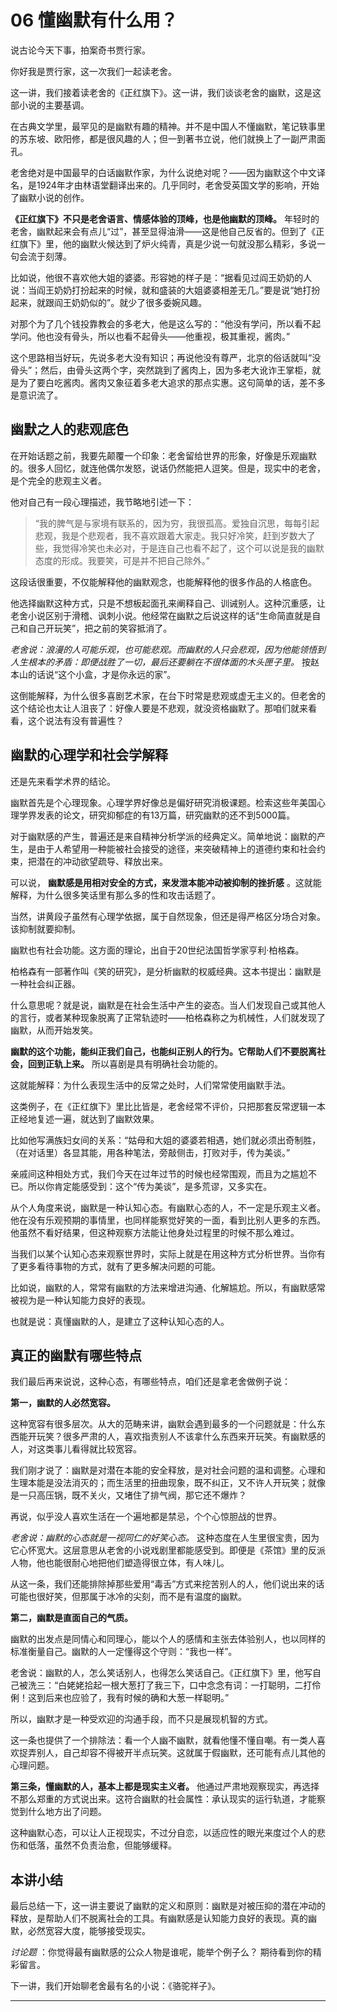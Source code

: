 # 06 懂幽默有什么用？

说古论今天下事，拍案奇书贾行家。

你好我是贾行家，这一次我们一起读老舍。

这一讲，我们接着读老舍的《正红旗下》。这一讲，我们谈谈老舍的幽默，这是这部小说的主要基调。

在古典文学里，最罕见的是幽默有趣的精神。并不是中国人不懂幽默，笔记轶事里的苏东坡、欧阳修，都是很风趣的人；但一到著书立说，他们就换上了一副严肃面孔。

老舍绝对是中国最早的白话幽默作家，为什么说绝对呢？——因为幽默这个中文译名，是1924年才由林语堂翻译出来的。几乎同时，老舍受英国文学的影响，开始了幽默小说的创作。

 **《正红旗下》不只是老舍语言、情感体验的顶峰，也是他幽默的顶峰。** 年轻时的老舍，幽默起来会有点儿“过”，甚至显得油滑——这是他自己反省的。但到了《正红旗下》里，他的幽默火候达到了炉火纯青，真是少说一句就没那么精彩，多说一句会流于刻薄。

比如说，他很不喜欢他大姐的婆婆。形容她的样子是：“据看见过阎王奶奶的人说：当阎王奶奶打扮起来的时候，就和盛装的大姐婆婆相差无几。”要是说“她打扮起来，就跟阎王奶奶似的”。就少了很多委婉风趣。

对那个为了几个钱投靠教会的多老大，他是这么写的：“他没有学问，所以看不起学问。他也没有骨头，所以也看不起骨头——他重视，极其重视，酱肉。”

这个思路相当好玩，先说多老大没有知识；再说他没有尊严，北京的俗话就叫“没骨头”；然后，由骨头这两个字，突然跳到了酱肉上，因为多老大讹诈王掌柜，就是为了要白吃酱肉。酱肉又象征着多老大追求的那点实惠。这句简单的话，差不多是意识流了。

## 幽默之人的悲观底色

在开始话题之前，我要先颠覆一个印象：老舍留给世界的形象，好像是乐观幽默的。很多人回忆，就连他偶尔发怒，说话仍然能把人逗笑。但是，现实中的老舍，是个完全的悲观主义者。

他对自己有一段心理描述，我节略地引述一下：

> “我的脾气是与家境有联系的，因为穷，我很孤高。爱独自沉思，每每引起悲观，我是个悲观者，我不喜欢跟着大家走。我只好冷笑，赶到岁数大了些，我觉得冷笑也未必对，于是连自己也看不起了，这个可以说是我的幽默态度的形成。我要笑，可是并不把自己除外。”

这段话很重要，不仅能解释他的幽默观念，也能解释他的很多作品的人格底色。

他选择幽默这种方式，只是不想板起面孔来阐释自己、训诫别人。这种沉重感，让老舍小说区别于滑稽、讽刺小说。他经常在幽默之后说这样的话“生命简直就是自己和自己开玩笑”，把之前的笑容抵消了。

 *老舍说：浪漫的人可能乐观，也可能悲观。而幽默的人只会悲观，因为他能领悟到人生根本的矛盾：即便战胜了一切，最后还要躺在不很体面的木头匣子里。* 按赵本山的话说“这个小盒，才是你永远的家”。

这倒能解释，为什么很多喜剧艺术家，在台下时常是悲观或虚无主义的。但老舍的这个结论也太让人沮丧了：好像人要是不悲观，就没资格幽默了。那咱们就来看看，这个说法有没有普遍性？

## 幽默的心理学和社会学解释

还是先来看学术界的结论。

幽默首先是个心理现象。心理学界好像总是偏好研究消极课题。检索这些年美国心理学界发表的论文，研究抑郁症的有13万篇，研究幽默的还不到5000篇。

对于幽默感的产生，普遍还是来自精神分析学派的经典定义。简单地说：幽默的产生，是由于人希望用一种能被社会接受的途径，来突破精神上的道德约束和社会约束，把潜在的冲动欲望疏导、释放出来。

可以说， **幽默感是用相对安全的方式，来发泄本能冲动被抑制的挫折感** 。这就能解释，为什么很多笑话里有那么多的性和攻击话题了。

当然，讲黄段子虽然有心理学依据，属于自然现象，但还是得严格区分场合对象。该抑制就要抑制。

幽默也有社会功能。这方面的理论，出自于20世纪法国哲学家亨利·柏格森。

柏格森有一部著作叫《笑的研究》，是分析幽默的权威经典。这本书提出：幽默是一种社会纠正器。

什么意思呢？就是说，幽默是在社会生活中产生的姿态。当人们发现自己或其他人的言行，或者某种现象脱离了正常轨迹时——柏格森称之为机械性，人们就发现了幽默，从而开始发笑。

 **幽默的这个功能，能纠正我们自己，也能纠正别人的行为。它帮助人们不要脱离社会，回到正轨上来。** 所以喜剧是具有明确社会功能的。

这就能解释：为什么表现生活中的反常之处时，人们常常使用幽默手法。

这类例子，在《正红旗下》里比比皆是，老舍经常不评价，只把那套反常逻辑一本正经地复述一遍，就达到了幽默效果。

比如他写满族妇女间的关系：“姑母和大姐的婆婆若相遇，她们就必须出奇制胜，（在对话里）各显其能，用各种笔法，旁敲侧击，打败对手，传为美谈。”

亲戚间这种相处方式，我们今天在过年过节的时候也经常围观，而且为之尴尬不已。所以你肯定能感受到：这个“传为美谈”，是多荒谬，又多实在。

从个人角度来说，幽默是一种认知心态。有幽默心态的人，不一定是乐观主义者。他在没有乐观预期的事情里，也同样能察觉好笑的一面，看到比别人更多的东西。他虽然不看好结果，但这种观察方法能让他身处过程里的时候不那么难过。

当我们以某个认知心态来观察世界时，实际上就是在用这种方式分析世界。当你有了更多看待事物的方式，就有了更多解决问题的可能。

比如说，幽默的人，常常有幽默的方法来增进沟通、化解尴尬。所以，有幽默感常被视为是一种认知能力良好的表现。

也就是说：真懂幽默的人，是建立了这种认知心态的人。

## 真正的幽默有哪些特点

我们最后再来说说，这种心态，有哪些特点，咱们还是拿老舍做例子说：

 **第一，幽默的人必然宽容。**

这种宽容有很多层次。从大的范畴来讲，幽默会遇到最多的一个问题就是：什么东西能开玩笑？很多严肃的人，喜欢指责别人不该拿什么东西来开玩笑。有幽默感的人，对这类事儿看得就比较宽容。

我们刚才说了：幽默是对潜在本能的安全释放，是对社会问题的温和调整。心理和生理本能是没法消灭的；而生活里的扭曲现象，既不纠正，又不许人开玩笑；就像是一只高压锅，既不关火，又堵住了排气阀，那它还不爆炸？

再说，似乎没人喜欢生活在一个遍地都是禁忌，个个心惊胆战的世界。

 *老舍说：幽默的心态就是一视同仁的好笑心态。* 这种态度在人生里很宝贵，因为它心怀宽大。这层意思从老舍的小说戏剧里都能感受到。即便是《茶馆》里的反派人物，他也能很耐心地把他们塑造得很立体，有人味儿。

从这一条，我们还能排除掉那些爱用“毒舌”方式来挖苦别人的人，他们说出来的话可能也很好笑，但那属于冰冷的尖刻，而不是有温度的幽默。

 **第二，幽默是直面自己的气质。**

幽默的出发点是同情心和同理心，能以个人的感情和主张去体验别人，也以同样的标准衡量自己。幽默的人一定懂得这个守则：“我也一样”。

老舍说：幽默的人，怎么笑话别人，也得怎么笑话自己。《正红旗下》里，他写自己被洗三：“白姥姥拾起一根大葱打了我三下，口中念念有词：一打聪明，二打伶俐！这到后来也应验了，我有时候的确和大葱一样聪明。”

所以，幽默才是一种受欢迎的沟通手段，而不只是展现机智的方式。

这一条也提供了一个排除法：看一个人幽不幽默，就看他懂不懂自嘲。有一类人喜欢捉弄别人，自己却容不得被开半点玩笑。这就属于假幽默，还可能有点儿其他的心理问题。

 **第三条，懂幽默的人，基本上都是现实主义者。** 他通过严肃地观察现实，再选择不那么郑重的方式说出来。这符合幽默的社会属性：承认现实的运行轨道，才能察觉到什么地方出了问题。

这种幽默心态，可以让人正视现实，不过分自恋，以适应性的眼光来度过个人的悲伤和低落，虽然不负责治愈，但能够缓释。

## 本讲小结

最后总结一下，这一讲主要说了幽默的定义和原则：幽默是对被压抑的潜在冲动的释放，是帮助人们不脱离社会的工具。有幽默感是认知能力良好的表现。真的幽默，必然宽容大度，能够接受现实。

 *讨论题* ：你觉得最有幽默感的公众人物是谁呢，能举个例子么？ 期待看到你的精彩留言。

下一讲，我们开始聊老舍最有名的小说：《骆驼祥子》。

---
